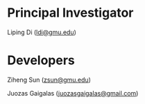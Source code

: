 
# Principal Investigator

Liping Di (ldi@gmu.edu)

# Developers

Ziheng Sun (zsun@gmu.edu)

Juozas Gaigalas (juozasgaigalas@gmail.com)
